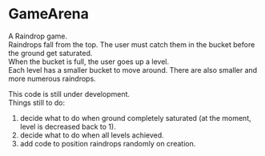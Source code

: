 # GameArena
A Raindrop game.  
Raindrops fall from the top.  The user must catch them in the bucket before the ground get saturated.  
When the bucket is full, the user goes up a level.  
Each level has a smaller bucket to move around.  There are also smaller and more numerous raindrops.  

This code is still under development.  
Things still to do:  
1. decide what to do when ground completely saturated (at the moment, level is decreased back to 1).  
2. decide what to do when all levels achieved.  
3. add code to position raindrops randomly on creation.  
